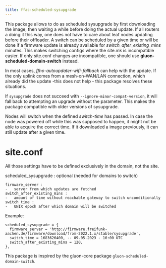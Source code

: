 ```yaml
---
title: ffac-scheduled-sysupgrade
---
```


This package allows to do as scheduled sysupgrade by first downloading
the image, then waiting a while before doing the actual update. If all
routers a doing it this way, one does not have to care about leaf nodes
updating before their offloader. A switch can be scheduled by a given
time or will be done if a firmware update is already available for
*switch_after_existing_mins* minutes. This makes switching configs where
the site.mk is incompatible easier. If only site.conf changes are
incompatible, one should use **gluon-scheduled-domain-switch** instead.

In most cases, *ffho-autoupdater-wifi-fallback* can help with the
update. If the only uplink comes from a mesh-on-WAN/LAN connection,
which already did the update -this does not help - this package resolves
these situations.

If `sysupgrade` does not succeed with `--ignore-minor-compat-version`, it
will fall back to attempting an upgrade without the parameter. This makes
the package compatible with older versions of sysupgrade.

Nodes will switch when the defined *switch-time* has passed. In case the
node was powered off while this was supposed to happen, it might not be
able to acquire the correct time. If it downloaded a image previously,
it can still update after a given time.

# site.conf

All those settings have to be defined exclusively in the domain, not the
site.

scheduled_sysupgrade : optional (needed for domains to switch)


    firmware_server :
    -   server from which updates are fetched
    switch_after_existing_mins :
    -   amount of time without reachable gateway to switch unconditionally
    switch_time :
    -   UNIX epoch after which domain will be switched

Example:

    scheduled_sysupgrade = {
      firmware_server = 'http://firmware.freifunk-aachen.de/firmware/download/from-2022.1.x/stable/sysupgrade',
      switch_time = 1683626400, -- 09.05.2023 - 10:00 UTC
      switch_after_existing_mins = 120,
    },

This package is inspired by the gluon-core package `gluon-scheduled-domain-switch`.
